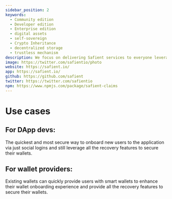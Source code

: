 ```yaml
---
sidebar_position: 2
keywords:
  - Community edition
  - Developer edition
  - Enterprise edition
  - digital assets
  - self-sovereign
  - Crypto Inheritance
  - decentralized storage
  - trustless mechanism
description: We focus on delivering Safient services to everyone leveraging decentralization to the fullest. Our primary vision of Safient is to provide better usability, interoperable, secure services with the following edition.
image: https://twitter.com/safientio/photo
website: https://safient.io/
app: https://safient.io/
github: https://github.com/safient
twitter: https://twitter.com/safientio
npm: https://www.npmjs.com/package/safient-claims
---
```


# Use cases

## For DApp devs:

The quickest and most secure way to onboard new users to the application via just social logins and still leverage all the recovery features to secure their wallets. 


## For wallet providers:

Existing wallets can quickly provide users with smart wallets to enhance their wallet onboarding experience and provide all the recovery features to secure their wallets.